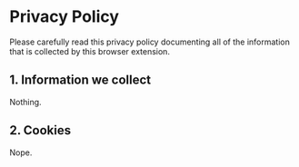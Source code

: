 # Privacy Policy

Please carefully read this privacy policy documenting all of the information
that is collected by this browser extension.

## 1. Information we collect

Nothing.

## 2. Cookies

Nope.
